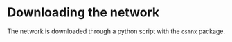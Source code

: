 Downloading the network
================

The network is downloaded through a python script with the `osmnx`
package.
